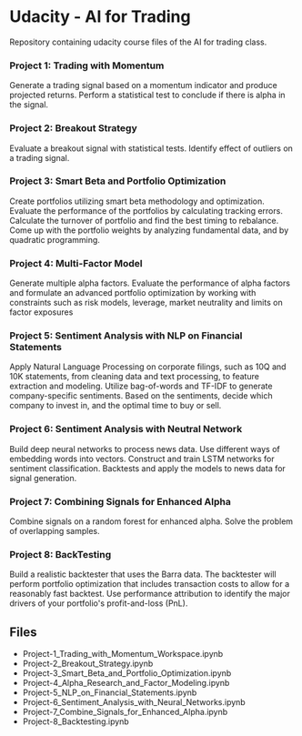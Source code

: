 # Udacity - AI for Trading

Repository containing udacity course files of the AI for trading class.

### Project 1: Trading with Momentum

Generate a trading signal based on a momentum indicator and produce projected returns. Perform a statistical test to conclude if there is alpha in the signal.
   
### Project 2: Breakout Strategy

Evaluate a breakout signal with statistical tests. Identify effect of outliers on a trading signal.
    
### Project 3: Smart Beta and Portfolio Optimization

Create portfolios utilizing smart beta methodology and optimization. Evaluate the performance of the portfolios by calculating tracking errors. Calculate the turnover of portfolio and find the best timing to rebalance. Come up with the portfolio weights by analyzing fundamental data, and by quadratic programming.

### Project 4: Multi-Factor Model

Generate multiple alpha factors. Evaluate the performance of alpha factors and formulate an advanced portfolio optimization by working with constraints such as risk models, leverage, market neutrality and limits on factor exposures

### Project 5: Sentiment Analysis with NLP on Financial Statements

Apply Natural Language Processing on corporate filings, such as 10Q and 10K statements, from cleaning data and text processing, to feature extraction and modeling. Utilize bag-of-words and TF-IDF to generate company-specific sentiments. Based on the sentiments, decide which company to invest in, and the optimal time to buy or sell.

### Project 6: Sentiment Analysis with Neutral Network

Build deep neural networks to process news data. Use different ways of embedding words into vectors. Construct and train LSTM networks for sentiment classification. Backtests and apply the models to news data for signal generation.

### Project 7: Combining Signals for Enhanced Alpha

Combine signals on a random forest for enhanced alpha. Solve the problem of overlapping samples.
   
### Project 8: BackTesting

Build a realistic backtester that uses the Barra data. The backtester will perform portfolio optimization that includes transaction costs to allow for a reasonably fast backtest. Use performance attribution to identify the major drivers of your portfolio's profit-and-loss (PnL). 

## Files

- Project-1_Trading_with_Momentum_Workspace.ipynb
- Project-2_Breakout_Strategy.ipynb
- Project-3_Smart_Beta_and_Portfolio_Optimization.ipynb
- Project-4_Alpha_Research_and_Factor_Modeling.ipynb
- Project-5_NLP_on_Financial_Statements.ipynb
- Project-6_Sentiment_Analysis_with_Neural_Networks.ipynb
- Project-7_Combine_Signals_for_Enhanced_Alpha.ipynb
- Project-8_Backtesting.ipynb
